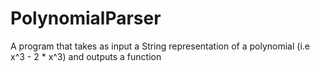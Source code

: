 # PolynomialParser
A program that takes as input a String representation of a polynomial (i.e x^3 - 2 * x^3) and outputs a function
